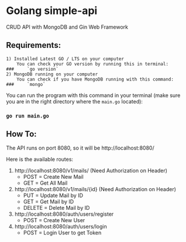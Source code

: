 # Golang simple-api
CRUD API with MongoDB and Gin Web Framework
## Requirements:
    1) Installed Latest GO / LTS on your computer
        You can check your GO version by running this in terminal:
    ###     `go version`
    2) MongoDB running on your computer
        You can check if you have MongoDB running with this command:
    ###     `mongo`

You can run the program with this command in your terminal (make sure you are in the right directory where the `main.go` located):
### `go run main.go`

## How To:
The API runs on port 8080, so it will be http://localhost:8080/

Here is the available routes:
1) http://localhost:8080/v1/mails/ (Need Authorization on Header)
    - POST = Create New Mail
    - GET = Get All Mail
2) http://localhost:8080/v1/mails/{id} (Need Authorization on Header)
    - PUT = Update Mail by ID
    - GET = Get Mail by ID
    - DELETE = Delete Mail by ID
3) http://localhost:8080/auth/users/register
    - POST = Create New User
4) http://localhost:8080/auth/users/login
    - POST = Login User to get Token
